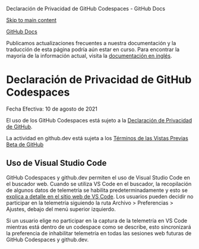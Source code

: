 Declaración de Privacidad de GitHub Codespaces - GitHub Docs

[Skip to main content](#main-content)

[](/es)[GitHub Docs](/es)

Publicamos actualizaciones frecuentes a nuestra documentación y la traducción de esta página podría aún estar en curso. Para encontrar la mayoría de la información actual, visita la [documentación en inglés](/en).

Declaración de Privacidad de GitHub Codespaces
==========

Fecha Efectiva: 10 de agosto de 2021

El uso de los GitHub Codespaces está sujeto a la [Declaración de Privacidad de GitHub](/es/github/site-policy/github-privacy-statement).

La actividad en github.dev está sujeta a los [Términos de las Vistas Previas Beta de GitHub](/es/github/site-policy/github-terms-of-service#j-beta-previews)

[](#uso-de-visual-studio-code)Uso de Visual Studio Code
----------

GitHub Codespaces y github.dev permiten el uso de Visual Studio Code en el buscador web. Cuando se utiliza VS Code en el buscador, la recopilación de algunos datos de telemetría se habilita predeterminadamente y esto se [explica a detalle en el sitio web de VS Code](https://code.visualstudio.com/docs/getstarted/telemetry). Los usuarios pueden decidir no participar en la telemetría siguiendo la ruta Archivo \> Preferencias \> Ajustes, debajo del menú superior izquierdo.

Si un usuario elige no participar en la captura de la telemetría en VS Code mientras está dentro de un codespace como se describe, esto sincronizará la preferencia de inhabilitar telemetría en todas las sesiones web futuras de GitHub Codespaces y github.dev.
